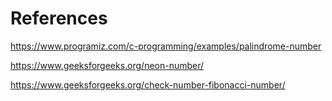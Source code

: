 # References
https://www.programiz.com/c-programming/examples/palindrome-number

https://www.geeksforgeeks.org/neon-number/

https://www.geeksforgeeks.org/check-number-fibonacci-number/
